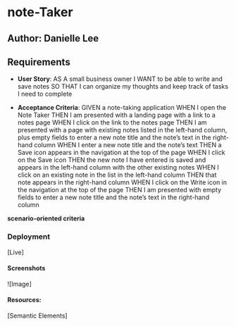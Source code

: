 # note-Taker

## Author: Danielle Lee

## Requirements
* **User Story**: AS A small business owner
I WANT to be able to write and save notes
SO THAT I can organize my thoughts and keep track of tasks I need to complete

* **Acceptance Criteria**: GIVEN a note-taking application
WHEN I open the Note Taker
THEN I am presented with a landing page with a link to a notes page
WHEN I click on the link to the notes page
THEN I am presented with a page with existing notes listed in the left-hand column, plus empty fields to enter a new note title and the note’s text in the right-hand column
WHEN I enter a new note title and the note’s text
THEN a Save icon appears in the navigation at the top of the page
WHEN I click on the Save icon
THEN the new note I have entered is saved and appears in the left-hand column with the other existing notes
WHEN I click on an existing note in the list in the left-hand column
THEN that note appears in the right-hand column
WHEN I click on the Write icon in the navigation at the top of the page
THEN I am presented with empty fields to enter a new note title and the note’s text in the right-hand column

**scenario-oriented criteria** 

### Deployment
[Live]



#### Screenshots
![Image]

#### Resources:
[Semantic Elements] 